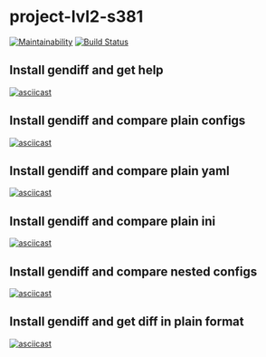 # project-lvl2-s381
[![Maintainability](https://api.codeclimate.com/v1/badges/ffd229611aaae9160c65/maintainability)](https://codeclimate.com/github/snsin/project-lvl2-s393/maintainability) [![Build Status](https://travis-ci.org/snsin/project-lvl2-s393.svg?branch=master)](https://travis-ci.org/snsin/project-lvl2-s393)

## Install gendiff and get help
[![asciicast](https://asciinema.org/a/IuT0ln8lNdbbREYhVl4xLa9BE.svg)](https://asciinema.org/a/IuT0ln8lNdbbREYhVl4xLa9BE)

## Install gendiff and compare plain configs
[![asciicast](https://asciinema.org/a/huBIcOVP7XoRy70PvNjFQUUbe.svg)](https://asciinema.org/a/huBIcOVP7XoRy70PvNjFQUUbe)

## Install gendiff and compare plain yaml
[![asciicast](https://asciinema.org/a/y9k4d0rvDnLxRS9bYyzWlRSye.svg)](https://asciinema.org/a/y9k4d0rvDnLxRS9bYyzWlRSye)

## Install gendiff and compare plain ini
[![asciicast](https://asciinema.org/a/ZPCRPwHy0UEWFzHnH8B4iQhGq.svg)](https://asciinema.org/a/ZPCRPwHy0UEWFzHnH8B4iQhGq)

## Install gendiff and compare nested configs
[![asciicast](https://asciinema.org/a/PUcQoKX0ZhCfSJMrxpi5M8MwP.svg)](https://asciinema.org/a/PUcQoKX0ZhCfSJMrxpi5M8MwP)

## Install gendiff and get diff in plain format
[![asciicast](https://asciinema.org/a/boId9zhiak3XP460m2MtBYP4P.svg)](https://asciinema.org/a/boId9zhiak3XP460m2MtBYP4P)
